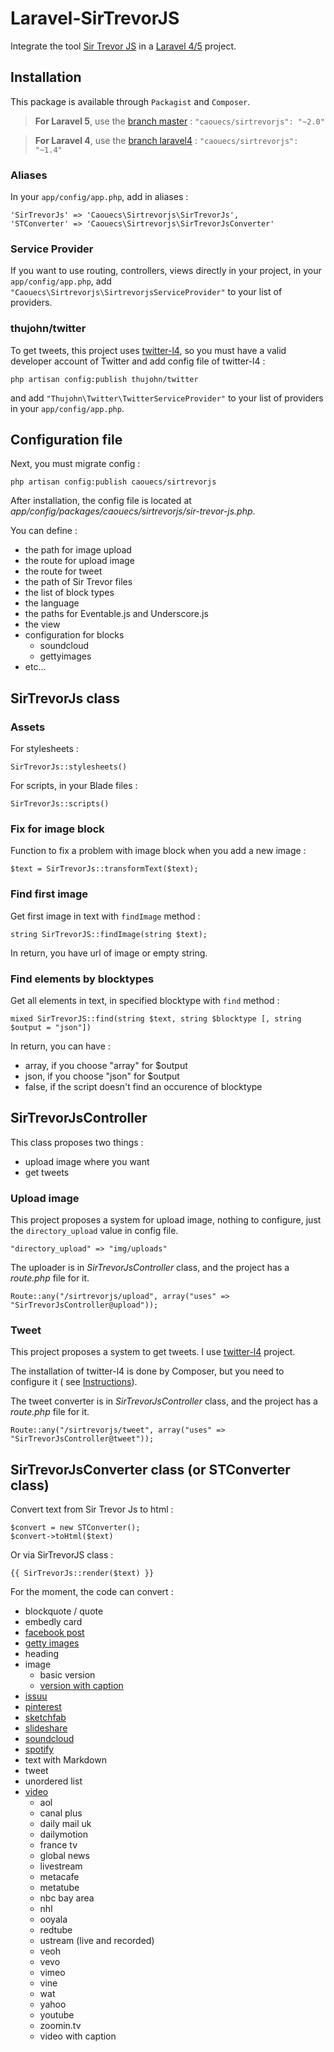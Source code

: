 Laravel-SirTrevorJS
====================

Integrate the tool [Sir Trevor JS](http://madebymany.github.io/sir-trevor-js/) in a [Laravel 4/5](http://laravel.com) project.

## Installation

This package is available through `Packagist` and `Composer`.

 > **For Laravel 5**, use the [branch master](https://github.com/caouecs/Laravel-SirTrevorJS/tree/master) : `"caouecs/sirtrevorjs": "~2.0"`

> **For Laravel 4**, use the [branch laravel4](https://github.com/caouecs/Laravel-SirTrevorJS/tree/laravel4) : `"caouecs/sirtrevorjs": "~1.4"`

### Aliases

In your `app/config/app.php`, add in aliases :

    'SirTrevorJs' => 'Caouecs\Sirtrevorjs\SirTrevorJs',
    'STConverter' => 'Caouecs\Sirtrevorjs\SirTrevorJsConverter'

### Service Provider

If you want to use routing, controllers, views directly in your project, in your `app/config/app.php`, add `"Caouecs\Sirtrevorjs\SirtrevorjsServiceProvider"` to your list of providers.

### thujohn/twitter

To get tweets, this project uses [twitter-l4](https://github.com/thujohn/twitter-l4), so you must have a valid developer account of Twitter and add config file of twitter-l4 :

    php artisan config:publish thujohn/twitter

and add `"Thujohn\Twitter\TwitterServiceProvider"` to your list of providers in your `app/config/app.php`.

## Configuration file

Next, you must migrate config :

    php artisan config:publish caouecs/sirtrevorjs

After installation, the config file is located at *app/config/packages/caouecs/sirtrevorjs/sir-trevor-js.php*.

You can define :

* the path for image upload
* the route for upload image
* the route for tweet
* the path of Sir Trevor files
* the list of block types
* the language
* the paths for Eventable.js and Underscore.js
* the view
* configuration for blocks
    * soundcloud
    * gettyimages
* etc...

## SirTrevorJs class

### Assets

For stylesheets :

    SirTrevorJs::stylesheets()

For scripts, in your Blade files :

    SirTrevorJs::scripts()

### Fix for image block

Function to fix a problem with image block when you add a new image :

    $text = SirTrevorJs::transformText($text);

### Find first image

Get first image in text with `findImage` method :

    string SirTrevorJS::findImage(string $text);

In return, you have url of image or empty string.

### Find elements by blocktypes

Get all elements in text, in specified blocktype with `find` method :

    mixed SirTrevorJS::find(string $text, string $blocktype [, string $output = "json"])

In return, you can have :

* array, if you choose "array" for $output
* json, if you choose "json" for $output
* false, if the script doesn't find an occurence of blocktype

## SirTrevorJsController

This class proposes two things :

* upload image where you want
* get tweets

### Upload image

This project proposes a system for upload image, nothing to configure, just the `directory_upload` value in config file.

    "directory_upload" => "img/uploads"

The uploader is in *SirTrevorJsController* class, and the project has a *route.php* file for it.

    Route::any("/sirtrevorjs/upload", array("uses" => "SirTrevorJsController@upload"));

### Tweet

This project proposes a system to get tweets. I use [twitter-l4](https://github.com/thujohn/twitter-l4) project.

The installation of twitter-l4 is done by Composer, but you need to configure it ( see [Instructions](https://github.com/thujohn/twitter-l4/blob/master/README.md)).

The tweet converter is in *SirTrevorJsController* class, and the project has a *route.php* file for it.

    Route::any("/sirtrevorjs/tweet", array("uses" => "SirTrevorJsController@tweet"));

## SirTrevorJsConverter class (or STConverter class)

Convert text from Sir Trevor Js to html :

    $convert = new STConverter();
    $convert->toHtml($text)


Or via SirTrevorJS class :

    {{ SirTrevorJs::render($text) }}

For the moment, the code can convert :

* blockquote / quote
* embedly card
* [facebook post](https://github.com/caouecs/SirTrevorJS-blocks/blob/master/blocks/facebook.js)
* [getty images](https://github.com/caouecs/SirTrevorJS-blocks/blob/master/blocks/gettyimage.js)
* heading
* image
    * basic version
    * [version with caption](https://github.com/neyre/sir-trevor-wp/blob/master/custom-blocks/ImageCaption.js)
* [issuu](https://github.com/caouecs/SirTrevorJS-blocks/blob/master/blocks/issuu.js)
* [pinterest](https://github.com/caouecs/SirTrevorJS-blocks/blob/master/blocks/pinterest.js)
* [sketchfab](https://github.com/caouecs/SirTrevorJS-blocks/blob/master/blocks/sketchfab.js)
* [slideshare](https://github.com/caouecs/SirTrevorJS-blocks/blob/master/blocks/slideshare.js)
* [soundcloud](https://github.com/caouecs/SirTrevorJS-blocks/blob/master/blocks/soundcloud.js)
* [spotify](https://github.com/caouecs/SirTrevorJS-blocks/blob/master/blocks/spotify.js)
* text with Markdown
* tweet
* unordered list
* [video](https://github.com/caouecs/SirTrevorJS-blocks/blob/master/blocks/video.js)
    * aol
    * canal plus
    * daily mail uk
    * dailymotion
    * france tv
    * global news
    * livestream
    * metacafe
    * metatube
    * nbc bay area
    * nhl
    * ooyala
    * redtube
    * ustream (live and recorded)
    * veoh
    * vevo
    * vimeo
    * vine
    * wat
    * yahoo
    * youtube
    * zoomin.tv
    * video with caption

